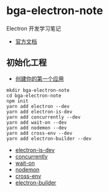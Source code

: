# bga-electron-note

Electron 开发学习笔记

- [官方文档](https://www.electronjs.org/docs)

## 初始化工程

- [创建你的第一个应用](https://www.electronjs.org/docs/tutorial/first-app)

```shell
mkdir bga-electron-note
cd bga-electron-note
npm init
yarn add electron --dev
yarn add electron-is-dev
yarn add concurrently --dev
yarn add wait-on --dev
yarn add nodemon --dev
yarn add cross-env --dev
yarn add electron-builder --dev
```

- [electron-is-dev](https://www.npmjs.com/package/electron-is-dev)
- [concurrently](https://www.npmjs.com/package/concurrently)
- [wait-on](https://www.npmjs.com/package/wait-on)
- [nodemon](https://www.npmjs.com/package/nodemon)
- [cross-env](https://www.npmjs.com/package/cross-env)
- [electron-builder](https://www.npmjs.com/package/electron-builder)
